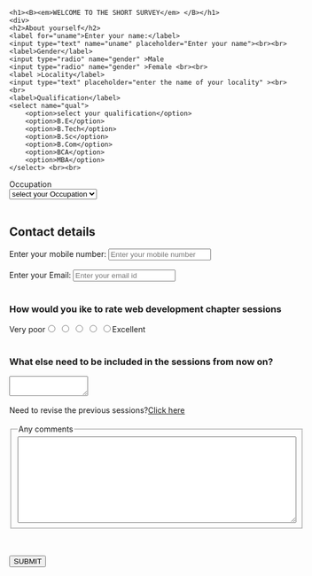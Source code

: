 <html >
<head>
    <title>Document</title>
</head>
<body>

    <h1><B><em>WELCOME TO THE SHORT SURVEY</em> </B></h1>
    <div>
    <h2>About yourself</h2>
    <label for="uname">Enter your name:</label>
    <input type="text" name="uname" placeholder="Enter your name"><br><br>
    <label>Gender</label>
    <input type="radio" name="gender" >Male
    <input type="radio" name="gender" >Female <br><br>
    <label >Locality</label>
    <input type="text" placeholder="enter the name of your locality" ><br><br>
    <label>Qualification</label>
    <select name="qual">
        <option>select your qualification</option>
        <option>B.E</option>
        <option>B.Tech</option>
        <option>B.Sc</option>
        <option>B.Com</option>
        <option>BCA</option>
        <option>MBA</option>
    </select> <br><br>
   <label>Occupation</label>  
   <select name="occupation">
    <option>select your Occupation</option>
    <option>Student</option>
    <option>Faculty</option>
    <option>Other</option>
</select> <br><br>
    </div>
    <div>
        <h2>Contact details</h2>
   <label for="number">Enter your mobile number:</label>
    <input type="number" name="number" placeholder="Enter your mobile number" ><br><br>
    <label for="email">Enter your Email:</label>
    <input type="email" name="mail" placeholder="Enter your email id"><br><br>
</div>
<h3>How would you ike to rate web development chapter sessions</h3>
Very poor<input type="radio" name="rate"> 
<input type="radio" name="rate"> 
<input type="radio" name="rate"> 
<input type="radio" name="rate">
<input type="radio" name="rate">Excellent <br><br>
<h3>What else need to be included in the sessions from now on?</h3>
<textarea name="questions" cols="15" rows="2"></textarea><br><br>
Need to revise the previous sessions?<a href="http://surl.li/afpyh">Click here </a><br><br>
<fieldset>
  <legend>Any comments</legend>  
<textarea name="comments" id="" cols="60" rows="10"></textarea>
</fieldset><br><br>

<button>SUBMIT</button>
</body>
</html>
